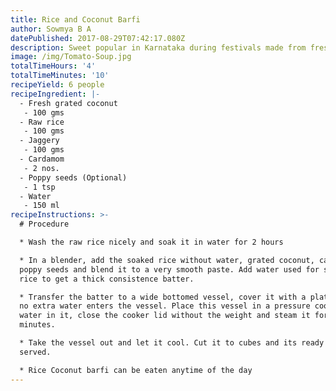 ```yaml
---
title: Rice and Coconut Barfi
author: Sowmya B A
datePublished: 2017-08-29T07:42:17.080Z
description: Sweet popular in Karnataka during festivals made from fresh coconut and rice.
image: /img/Tomato-Soup.jpg
totalTimeHours: '4'
totalTimeMinutes: '10'
recipeYield: 6 people
recipeIngredient: |-
  - Fresh grated coconut
   - 100 gms
  - Raw rice
   - 100 gms
  - Jaggery
   - 100 gms
  - Cardamom
   - 2 nos.
  - Poppy seeds (Optional)
   - 1 tsp
  - Water
   - 150 ml
recipeInstructions: >-
  # Procedure

  * Wash the raw rice nicely and soak it in water for 2 hours

  * In a blender, add the soaked rice without water, grated coconut, cardamom,
  poppy seeds and blend it to a very smooth paste. Add water used for soaking
  rice to get a thick consistence batter.

  * Transfer the batter to a wide bottomed vessel, cover it with a plate so that
  no extra water enters the vessel. Place this vessel in a pressure cooker with
  water in it, close the cooker lid without the weight and steam it for 15
  minutes.

  * Take the vessel out and let it cool. Cut it to cubes and its ready to be
  served. 

  * Rice Coconut barfi can be eaten anytime of the day
---
```


